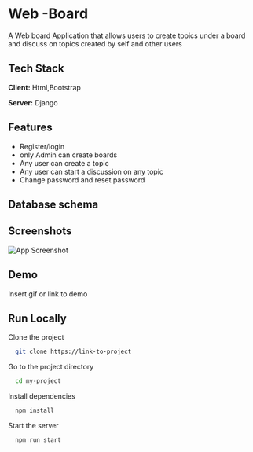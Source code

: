 
# Web -Board

A Web board Application that allows users to create topics under a board and discuss on topics created by self and other users


## Tech Stack

**Client:** Html,Bootstrap

**Server:** Django


## Features

- Register/login
- only Admin can create boards
- Any user can create a topic
- Any user can start a discussion on any topic
- Change password and reset password 


## Database schema



## Screenshots

![App Screenshot](https://via.placeholder.com/468x300?text=App+Screenshot+Here)


## Demo

Insert gif or link to demo


## Run Locally

Clone the project

```bash
  git clone https://link-to-project
```

Go to the project directory

```bash
  cd my-project
```

Install dependencies

```bash
  npm install
```

Start the server

```bash
  npm run start
```

